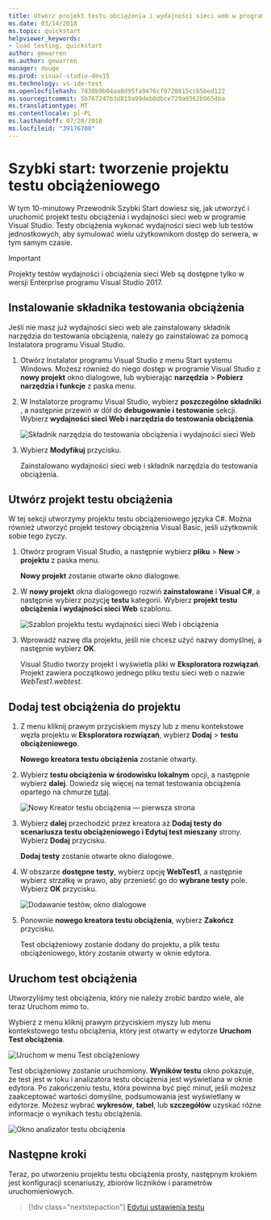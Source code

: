 ```yaml
---
title: Utwórz projekt testu obciążenia i wydajności sieci web w programie Visual Studio
ms.date: 03/14/2018
ms.topic: quickstart
helpviewer_keywords:
- load testing, quickstart
author: gewarren
ms.author: gewarren
manager: douge
ms.prod: visual-studio-dev15
ms.technology: vs-ide-test
ms.openlocfilehash: 7838b9b04aa8d95fa9476cf9720815ccb5bed122
ms.sourcegitcommit: 5b767247b3d819a99deb0dbce729a0562b9654ba
ms.translationtype: MT
ms.contentlocale: pl-PL
ms.lasthandoff: 07/20/2018
ms.locfileid: "39176700"
---
```

# <a name="quickstart-create-a-load-test-project"></a>Szybki start: tworzenie projektu testu obciążeniowego

W tym 10-minutowy Przewodnik Szybki Start dowiesz się, jak utworzyć i uruchomić projekt testu obciążenia i wydajności sieci web w programie Visual Studio. Testy obciążenia wykonać wydajności sieci web lub testów jednostkowych, aby symulować wielu użytkownikom dostęp do serwera, w tym samym czasie.

> [!IMPORTANT]
> Projekty testów wydajności i obciążenia sieci Web są dostępne tylko w wersji Enterprise programu Visual Studio 2017.

## <a name="install-the-load-testing-component"></a>Instalowanie składnika testowania obciążenia

Jeśli nie masz już wydajności sieci web ale zainstalowany składnik narzędzia do testowania obciążenia, należy go zainstalować za pomocą Instalatora programu Visual Studio.

1. Otwórz Instalator programu Visual Studio z menu Start systemu Windows. Możesz również do niego dostęp w programie Visual Studio z **nowy projekt** okno dialogowe, lub wybierając **narzędzia** > **Pobierz narzędzia i funkcje** z paska menu.

1. W Instalatorze programu Visual Studio, wybierz **poszczególne składniki** , a następnie przewiń w dół do **debugowanie i testowanie** sekcji. Wybierz **wydajności sieci Web i narzędzia do testowania obciążenia**.

   ![Składnik narzędzia do testowania obciążenia i wydajności sieci Web](media/web-perf-load-testing-tools-component.png)

1. Wybierz **Modyfikuj** przycisku.

   Zainstalowano wydajności sieci web i składnik narzędzia do testowania obciążenia.

## <a name="create-a-load-test-project"></a>Utwórz projekt testu obciążenia

W tej sekcji utworzymy projektu testu obciążeniowego języka C#. Można również utworzyć projekt testowy obciążenia Visual Basic, jeśli użytkownik sobie tego życzy.

1. Otwórz program Visual Studio, a następnie wybierz **pliku** > **New** > **projektu** z paska menu.

   **Nowy projekt** zostanie otwarte okno dialogowe.

1. W **nowy projekt** okna dialogowego rozwiń **zainstalowane** i **Visual C#**, a następnie wybierz pozycję **testu** kategorii. Wybierz **projekt testu obciążenia i wydajności sieci Web** szablonu.

   ![Szablon projektu testu wydajności sieci Web i obciążenia](media/web-perf-load-test-project-template.png)

1. Wprowadź nazwę dla projektu, jeśli nie chcesz użyć nazwy domyślnej, a następnie wybierz **OK**.

   Visual Studio tworzy projekt i wyświetla pliki w **Eksploratora rozwiązań**. Projekt zawiera początkowo jednego pliku testu sieci web o nazwie *WebTest1.webtest*.

## <a name="add-a-load-test-to-the-project"></a>Dodaj test obciążenia do projektu

1. Z menu kliknij prawym przyciskiem myszy lub z menu kontekstowe węzła projektu w **Eksploratora rozwiązań**, wybierz **Dodaj** > **testu obciążeniowego**.

   **Nowego kreatora testu obciążenia** zostanie otwarty.

1. Wybierz **testu obciążenia w środowisku lokalnym** opcji, a następnie wybierz **dalej**. Dowiedz się więcej na temat testowania obciążenia opartego na chmurze [tutaj](/vsts/load-test/get-started-simple-cloud-load-test).

   ![Nowy Kreator testu obciążenia — pierwsza strona](media/load-test-wizard-page-1.png)

1. Wybierz **dalej** przechodzić przez kreatora aż **Dodaj testy do scenariusza testu obciążeniowego i Edytuj test mieszany** strony. Wybierz **Dodaj** przycisku.

   **Dodaj testy** zostanie otwarte okno dialogowe.

1. W obszarze **dostępne testy**, wybierz opcję **WebTest1**, a następnie wybierz strzałkę w prawo, aby przenieść go do **wybrane testy** pole. Wybierz **OK** przycisku.

   ![Dodawanie testów, okno dialogowe](media/add-tests-dialog-box.png)

1. Ponownie **nowego kreatora testu obciążenia**, wybierz **Zakończ** przycisku.

   Test obciążeniowy zostanie dodany do projektu, a plik testu obciążeniowego, który zostanie otwarty w oknie edytora.

## <a name="run-the-load-test"></a>Uruchom test obciążenia

Utworzyliśmy test obciążenia, który nie należy zrobić bardzo wiele, ale teraz Uruchom mimo to.

Wybierz z menu kliknij prawym przyciskiem myszy lub menu kontekstowego testu obciążenia, który jest otwarty w edytorze **Uruchom Test obciążenia**.

![Uruchom w menu Test obciążeniowy](media/run-load-test.png)

Test obciążeniowy zostanie uruchomiony. **Wyników testu** okno pokazuje, że test jest w toku i analizatora testu obciążenia jest wyświetlana w oknie edytora. Po zakończeniu testu, która powinna być pięć minut, jeśli możesz zaakceptować wartości domyślne, podsumowania jest wyświetlany w edytorze. Możesz wybrać **wykresów**, **tabel**, lub **szczegółów** uzyskać różne informacje o wynikach testu obciążenia.

![Okno analizator testu obciążenia](media/load-test-analyzer.png)

## <a name="next-steps"></a>Następne kroki

Teraz, po utworzeniu projektu testu obciążenia prosty, następnym krokiem jest konfiguracji scenariuszy, zbiorów liczników i parametrów uruchomieniowych.

> [!div class="nextstepaction"]
> [Edytuj ustawienia testu](edit-load-tests.md)